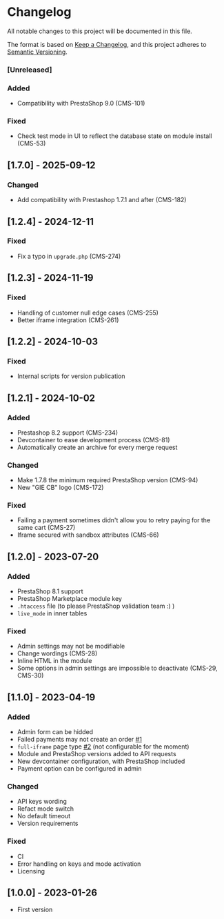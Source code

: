 # Changelog
All notable changes to this project will be documented in this file.

The format is based on [Keep a Changelog](https://keepachangelog.com/en/1.0.0/),
and this project adheres to [Semantic Versioning](https://semver.org/spec/v2.0.0.html).

### [Unreleased]

### Added
- Compatibility with PrestaShop 9.0 (CMS-101)

### Fixed
- Check test mode in UI to reflect the database state on module install (CMS-53)


## [1.7.0] - 2025-09-12

### Changed
- Add compatibility with Prestashop 1.7.1 and after (CMS-182)


## [1.2.4] - 2024-12-11

### Fixed
- Fix a typo in `upgrade.php` (CMS-274)


## [1.2.3] - 2024-11-19

### Fixed
- Handling of customer null edge cases (CMS-255)
- Better iframe integration (CMS-261)


## [1.2.2] - 2024-10-03

### Fixed
- Internal scripts for version publication


## [1.2.1] - 2024-10-02

### Added
- Prestashop 8.2 support (CMS-234)
- Devcontainer to ease development process (CMS-81)
- Automatically create an archive for every merge request

### Changed
- Make 1.7.8 the minimum required PrestaShop version (CMS-94)
- New "GIE CB" logo (CMS-172)

### Fixed
- Failing a payment sometimes didn't allow you to retry paying for the same cart (CMS-27)
- Iframe secured with sandbox attributes (CMS-66)


## [1.2.0] - 2023-07-20

### Added
- PrestaShop 8.1 support
- PrestaShop Marketplace module key
- `.htaccess` file (to please PrestaShop validation team :) )
- `live_mode` in inner tables

### Fixed
- Admin settings may not be modifiable
- Change wordings (CMS-28)
- Inline HTML in the module
- Some options in admin settings are impossible to deactivate (CMS-29, CMS-30)


## [1.1.0] - 2023-04-19

### Added
- Admin form can be hidded
- Failed payments may not create an order [#1](https://gitlab.com/wearestancer/cms/prestashop/-/issues/1)
- `full-iframe` page type [#2](https://gitlab.com/wearestancer/cms/prestashop/-/issues/2) (not configurable for the moment)
- Module and PrestaShop versions added to API requests
- New devcontainer configuration, with PrestaShop included
- Payment option can be configured in admin

### Changed
- API keys wording
- Refact mode switch
- No default timeout
- Version requirements

### Fixed
- CI
- Error handling on keys and mode activation
- Licensing


## [1.0.0] - 2023-01-26
- First version
